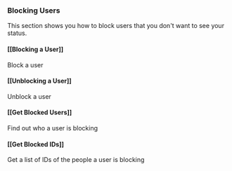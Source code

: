 ### Blocking Users

This section shows you how to block users that you don't want to see your status.

#### [[Blocking a User]]

Block a user

#### [[Unblocking a User]]

Unblock a user

#### [[Get Blocked Users]]

Find out who a user is blocking

#### [[Get Blocked IDs]]

Get a list of IDs of the people a user is blocking